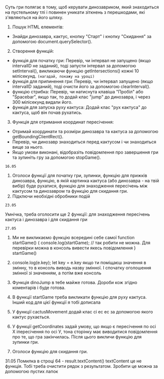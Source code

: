 <!-- Завдання -->

Суть гри полягає в тому, щоб керувати динозавриком, який знаходиться на пустельному тлі і повинен уникати зіткнень з перешкодами, які з'являються на його шляху.

<!-- Реалізація: -->

1. Пошук HTML елементів:

- Знайди динозавра, кактус, кнопку "Старт" і кнопку "Скидання" за допомогою document.querySelector().

2. Створення функцій:

- функція для початку гри: Перевір, чи інтервал не запущено (якщо intervalID не заданий), тоді запусти інтервал за допомогою setInterval(), викликаючи функцію getIntersections() кожні 10 мілісекунд. `(нагадай, покажу на уроці)`
- функція для припинення гри: Перевір, чи інтервал запущено (якщо intervalID заданий), тоді очисти його за допомогою clearInterval().
- функцію стрибка: Перевір, чи натиснута клавіша "Пробіл" або "Spacebar", якщо так, то додай клас "jump" до динозавра, і через 300 мілісекунд видали його.
- функція для запуска руху кактуса: Додай клас "рух кактуса" до кактуса, щоб він почав рухатись.

3. Функція для отримання координат пересічення:

- Отримай координати та розміри динозавра та кактуса за допомогою getBoundingClientRect().
- Перевір, чи динозавр знаходиться перед кактусом і чи знаходиться вище за нього.
- Якщо умови виконані, відобразіть повідомлення про завершення гри та зупиніть гру за допомогою stopGame().

`16.05`

1. Оголоси функції для початку гри, зупинки, функцію для прижків динозавра, функцію, в якій картинка кактуса (або динозавра - на твій вибір) буде рухатися, функцію для знаходження пересічень між кактусом та динозавром та функцію для скидання гри.
2. Підключи необхідні обробники подій

`23.05` 

Умнічка, треба оголосити ще 2 функції: для знаходження пересічень кактуса і динозавра і для скидання гри

`27.05`
1. Ми не викликаємо функцію всередині себе самої function startGame() {
    console.log(startGame); // так робити не можна. Для перевірки можна в консоль вивести якесь повідомлення
}
startGame()

2.  console.log(e.key);
    let key = e.key
    якщо ти поміщаєш значення в змінну, то в консоль виводь назву змінної. І спочатку оголошення змінної зі значенням, а потім вже консоль

3. Функція dinoJump в тебе майже готова. Дороби кож згідно коментарів і буде готова.

4. В функції startGame треба викликати функцію для руху кактуса. Інший код для цієї функції я тобі дописала

5. У функції cactusMovement додай клас сі ес ес за допомогою якого кактус рухається.

6. У функції getCoordinates задай умову, що якщо є пересічення по осі Х іпересічення по осі У, тона сторінку має виводитися повідомлення про те, що гра закінчилась. Після цього викличи функцію для зупинки гри.

7. Оголоси функцію для скидання гри. 


31.05
Помилка в строці 64 -  result.textContent()
textContent це не функція. Тобі треба очистити рядок з результатом. Зробити це можна за допомогою пустих лапок


